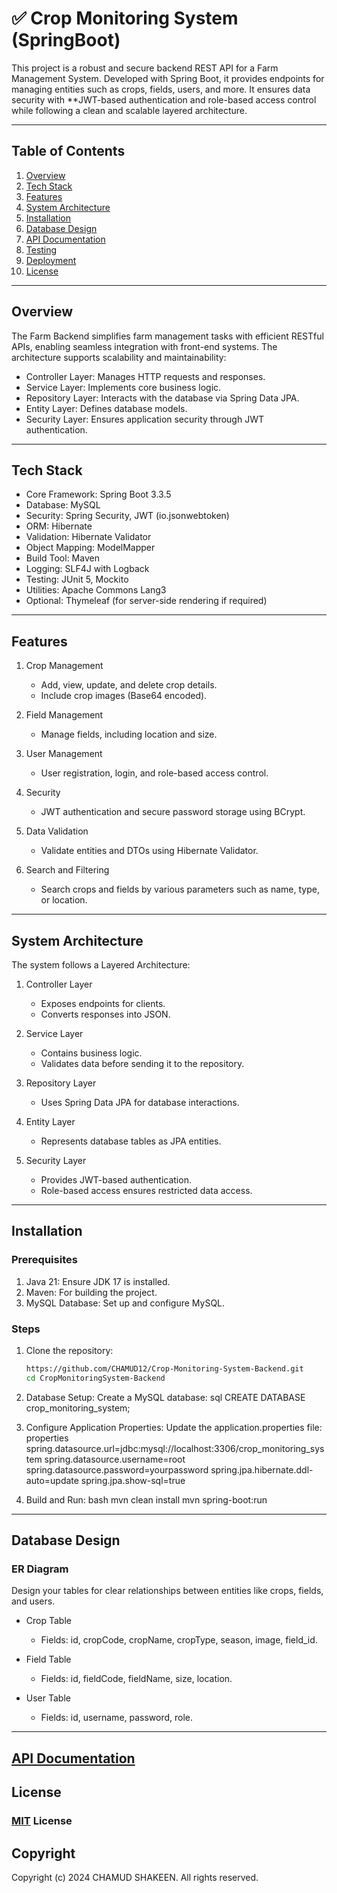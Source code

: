 # ✅ Crop Monitoring System (SpringBoot)

This project is a robust and secure backend REST API for a Farm Management System. Developed with Spring Boot, it provides endpoints for managing entities such as crops, fields, users, and more. It ensures data security with **JWT-based authentication and role-based access control while following a clean and scalable layered architecture.

---

## Table of Contents
1. [Overview](#overview)
2. [Tech Stack](#tech-stack)
3. [Features](#features)
4. [System Architecture](#system-architecture)
5. [Installation](#installation)
6. [Database Design](#database-design)
7. [API Documentation](#api-documentation)
8. [Testing](#testing)
9. [Deployment](#deployment)
10. [License](#license)

---

## Overview
The Farm Backend simplifies farm management tasks with efficient RESTful APIs, enabling seamless integration with front-end systems. The architecture supports scalability and maintainability:
- Controller Layer: Manages HTTP requests and responses.
- Service Layer: Implements core business logic.
- Repository Layer: Interacts with the database via Spring Data JPA.
- Entity Layer: Defines database models.
- Security Layer: Ensures application security through JWT authentication.

---

## Tech Stack
- Core Framework: Spring Boot 3.3.5
- Database: MySQL
- Security: Spring Security, JWT (io.jsonwebtoken)
- ORM: Hibernate
- Validation: Hibernate Validator
- Object Mapping: ModelMapper
- Build Tool: Maven
- Logging: SLF4J with Logback
- Testing: JUnit 5, Mockito
- Utilities: Apache Commons Lang3
- Optional: Thymeleaf (for server-side rendering if required)

---

## Features
1. Crop Management
    - Add, view, update, and delete crop details.
    - Include crop images (Base64 encoded).

2. Field Management
    - Manage fields, including location and size.

3. User Management
    - User registration, login, and role-based access control.

4. Security
    - JWT authentication and secure password storage using BCrypt.

5. Data Validation
    - Validate entities and DTOs using Hibernate Validator.

6. Search and Filtering
    - Search crops and fields by various parameters such as name, type, or location.

---

## System Architecture
The system follows a Layered Architecture:
1. Controller Layer
    - Exposes endpoints for clients.
    - Converts responses into JSON.

2. Service Layer
    - Contains business logic.
    - Validates data before sending it to the repository.

3. Repository Layer
    - Uses Spring Data JPA for database interactions.

4. Entity Layer
    - Represents database tables as JPA entities.

5. Security Layer
    - Provides JWT-based authentication.
    - Role-based access ensures restricted data access.

---

## Installation

### Prerequisites
1. Java 21: Ensure JDK 17 is installed.
2. Maven: For building the project.
3. MySQL Database: Set up and configure MySQL.

### Steps
1. Clone the repository:
   ```bash
   https://github.com/CHAMUD12/Crop-Monitoring-System-Backend.git
   cd CropMonitoringSystem-Backend
   
2. Database Setup:
   Create a MySQL database:
   sql
   CREATE DATABASE crop_monitoring_system;


3. Configure Application Properties:
   Update the application.properties file:
   properties
   spring.datasource.url=jdbc:mysql://localhost:3306/crop_monitoring_system
   spring.datasource.username=root
   spring.datasource.password=yourpassword
   spring.jpa.hibernate.ddl-auto=update
   spring.jpa.show-sql=true


4. Build and Run:
   bash
   mvn clean install
   mvn spring-boot:run


---

## Database Design

### ER Diagram
Design your tables for clear relationships between entities like crops, fields, and users.

- Crop Table
    - Fields: id, cropCode, cropName, cropType, season, image, field_id.

- Field Table
    - Fields: id, fieldCode, fieldName, size, location.

- User Table
    - Fields: id, username, password, role.

---

## [API Documentation]()

## License

### [MIT](https://github.com/CHAMUD12/Crop-Monitoring-System-Backend/blob/master/LICENSE.txt) License

## Copyright

Copyright (c) 2024 CHAMUD SHAKEEN. All rights reserved.
